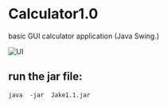 # Calculator1.0
basic GUI calculator application (Java Swing.)

![UI](https://user-images.githubusercontent.com/90989827/208172370-43730908-9a13-46df-870b-371cb38ea771.png)

## run the jar file:

```console
java  -jar  Jake1.1.jar  
```
